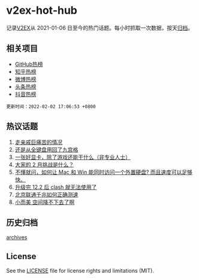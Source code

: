 # v2ex-hot-hub

 记录[V2EX](https://www.v2ex.com/)从 2021-01-06 日至今的热门话题。每小时抓取一次数据，按天[归档](archives)。
 
 ## 相关项目

- [GitHub热榜](https://github.com/lonnyzhang423/github-hot-hub)
- [知乎热榜](https://github.com/lonnyzhang423/zhihu-hot-hub)
- [微博热榜](https://github.com/lonnyzhang423/weibo-hot-hub)
- [头条热榜](https://github.com/lonnyzhang423/toutiao-hot-hub)
- [抖音热榜](https://github.com/lonnyzhang423/douyin-hot-hub)


 `更新时间：2022-02-02 17:06:53 +0800`

## 热议话题

1. [走亲戚巨痛苦的情况](https://www.v2ex.com/t/831623)
1. [还是从全键盘用回了九宫格](https://www.v2ex.com/t/831638)
1. [一张好显卡，除了游戏还能干什么（非专业人士）](https://www.v2ex.com/t/831620)
1. [大家的 2 月挑战是什么？](https://www.v2ex.com/t/831621)
1. [不懂就问，如何让 Mac 和 Win 能同时访问一个外置硬盘? 而且速度可以足够快。](https://www.v2ex.com/t/831631)
1. [升级完 12.2 后 clash 就无法使用了](https://www.v2ex.com/t/831648)
1. [北京联通千兆如何正确测速](https://www.v2ex.com/t/831627)
1. [小而美 空间降不下去了啊](https://www.v2ex.com/t/831608)

## 历史归档

[archives](archives)

## License

See the [LICENSE](LICENSE) file for license rights and limitations (MIT).
